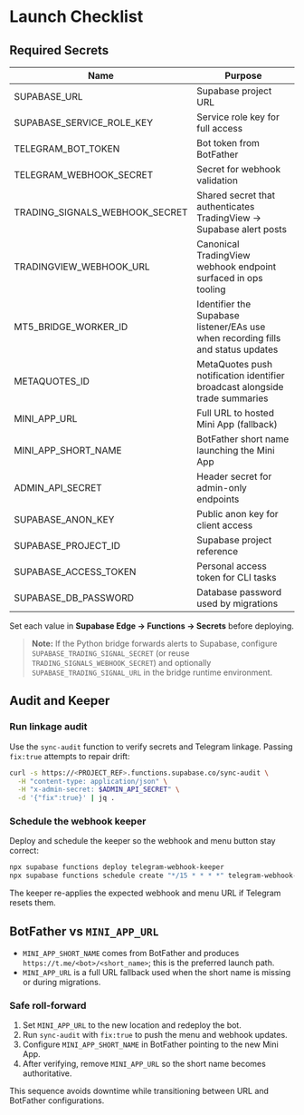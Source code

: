 # Launch Checklist

## Required Secrets

| Name                           | Purpose                                                                          |
| ------------------------------ | -------------------------------------------------------------------------------- |
| SUPABASE_URL                   | Supabase project URL                                                             |
| SUPABASE_SERVICE_ROLE_KEY      | Service role key for full access                                                 |
| TELEGRAM_BOT_TOKEN             | Bot token from BotFather                                                         |
| TELEGRAM_WEBHOOK_SECRET        | Secret for webhook validation                                                    |
| TRADING_SIGNALS_WEBHOOK_SECRET | Shared secret that authenticates TradingView → Supabase alert posts              |
| TRADINGVIEW_WEBHOOK_URL        | Canonical TradingView webhook endpoint surfaced in ops tooling                   |
| MT5_BRIDGE_WORKER_ID           | Identifier the Supabase listener/EAs use when recording fills and status updates |
| METAQUOTES_ID                  | MetaQuotes push notification identifier broadcast alongside trade summaries      |
| MINI_APP_URL                   | Full URL to hosted Mini App (fallback)                                           |
| MINI_APP_SHORT_NAME            | BotFather short name launching the Mini App                                      |
| ADMIN_API_SECRET               | Header secret for admin-only endpoints                                           |
| SUPABASE_ANON_KEY              | Public anon key for client access                                                |
| SUPABASE_PROJECT_ID            | Supabase project reference                                                       |
| SUPABASE_ACCESS_TOKEN          | Personal access token for CLI tasks                                              |
| SUPABASE_DB_PASSWORD           | Database password used by migrations                                             |

Set each value in **Supabase Edge → Functions → Secrets** before deploying.

> **Note:** If the Python bridge forwards alerts to Supabase, configure `SUPABASE_TRADING_SIGNAL_SECRET` (or reuse `TRADING_SIGNALS_WEBHOOK_SECRET`) and optionally `SUPABASE_TRADING_SIGNAL_URL` in the bridge runtime environment.

## Audit and Keeper

### Run linkage audit

Use the `sync-audit` function to verify secrets and Telegram linkage. Passing
`fix:true` attempts to repair drift:

```bash
curl -s https://<PROJECT_REF>.functions.supabase.co/sync-audit \
  -H "content-type: application/json" \
  -H "x-admin-secret: $ADMIN_API_SECRET" \
  -d '{"fix":true}' | jq .
```

### Schedule the webhook keeper

Deploy and schedule the keeper so the webhook and menu button stay correct:

```bash
npx supabase functions deploy telegram-webhook-keeper
npx supabase functions schedule create "*/15 * * * *" telegram-webhook-keeper
```

The keeper re-applies the expected webhook and menu URL if Telegram resets them.

## BotFather vs `MINI_APP_URL`

- `MINI_APP_SHORT_NAME` comes from BotFather and produces
  `https://t.me/<bot>/<short_name>`; this is the preferred launch path.
- `MINI_APP_URL` is a full URL fallback used when the short name is missing or
  during migrations.

### Safe roll-forward

1. Set `MINI_APP_URL` to the new location and redeploy the bot.
2. Run `sync-audit` with `fix:true` to push the menu and webhook updates.
3. Configure `MINI_APP_SHORT_NAME` in BotFather pointing to the new Mini App.
4. After verifying, remove `MINI_APP_URL` so the short name becomes
   authoritative.

This sequence avoids downtime while transitioning between URL and BotFather
configurations.
